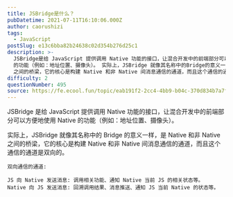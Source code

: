 ```yaml
---
title: JSBridge是什么？
pubDatetime: 2021-07-11T16:10:06.000Z
author: caorushizi
tags:
  - JavaScript
postSlug: e13c6bba82b24638c02d354b276d25c1
description: >-
  JSBridge是给 JavaScript 提供调用 Native 功能的接口，让混合开发中的前端部分可以方便地使用 Native
  的功能（例如：地址位置、摄像头）。 实际上，JSBridge 就像其名称中的Bridge的意义一样，是 Native 和非 Native
  之间的桥梁，它的核心是构建 Native 和非 Native 间消息通信的通道，而且这个通信的通道是双向的。 双向通信的通道: J
difficulty: 2
questionNumber: 495
source: https://fe.ecool.fun/topic/eab191f2-2cc4-4bb9-b04c-370d834b7a7f
---
```


JSBridge 是给 JavaScript 提供调用 Native 功能的接口，让混合开发中的前端部分可以方便地使用 Native 的功能（例如：地址位置、摄像头）。

实际上，JSBridge 就像其名称中的 Bridge 的意义一样，是 Native 和非 Native 之间的桥梁，它的核心是构建 Native 和非 Native 间消息通信的通道，而且这个通信的通道是双向的。

```
双向通信的通道:

JS 向 Native 发送消息: 调用相关功能、通知 Native 当前 JS 的相关状态等。
Native 向 JS 发送消息: 回溯调用结果、消息推送、通知 JS 当前 Native 的状态等。
```
